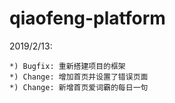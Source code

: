 # qiaofeng-platform

2019/2/13:

    *) Bugfix: 重新搭建项目的框架
    *) Change: 增加首页并设置了错误页面
    *) Change: 新增首页爱词霸的每日一句